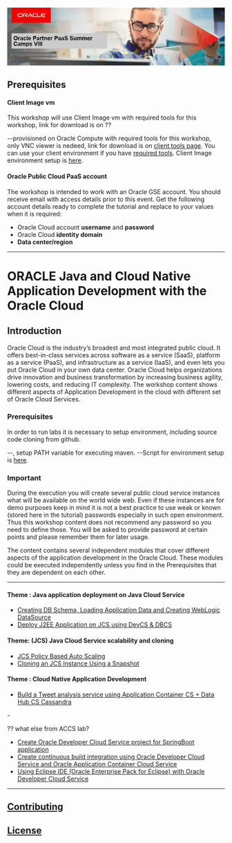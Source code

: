 ![](common/images/Lisbon-SummerCamp-header.jpg)
## Prerequisites

#### Client Image vm

This workshop will use Client Image vm with required tools for this workshop, link for download is on ??

--provisioned on Oracle Compute with required tools for this workshop, only VNC viewer is nedeed, link for download is on [client tools page](ClientTools.md). You can use your client environment if you have [required tools](ClientTools.md). Client Image environment setup is [here](EnvSetup.md).

#### Oracle Public Cloud PaaS  account

The workshop is intended to work with an Oracle GSE account. You should receive email with access details prior to this event. Get the following account details ready to complete the tutorial and replace to your values when it is required:

+ Oracle Cloud account **username** and **password**
+ Oracle Cloud **identity domain**
+ **Data center/region**

---
# ORACLE Java and Cloud Native Application Development with the Oracle Cloud #

## Introduction ##

Oracle Cloud is the industry’s broadest and most integrated public cloud. It offers best-in-class services across software as a service (SaaS), platform as a service (PaaS), and infrastructure as a service (IaaS), and even lets you put Oracle Cloud in your own data center. Oracle Cloud helps organizations drive innovation and business transformation by increasing business agility, lowering costs, and reducing IT complexity. The workshop content shows different aspects of Application Development in the cloud with different set of Oracle Cloud Services.

### Prerequisites ###

In order to run labs it is necessary to setup environment, including source code cloning from github.

--, setup PATH variable for executing maven. 
--Script for environment setup is [here](EnvSetup.md). 

### Important ###

During the execution you will create several public cloud service instances what will be available on the world wide web. Even if these instances are for demo purposes keep in mind it is not a best practice to use weak or known (stored here in the tutorial) passwords especially in such open environment. Thus this workshop content does not recommend any password so you need to define those. You will be asked to provide password at certain points and please remember them for later usage.

The content contains several independent modules that cover different aspects of the application development in the Oracle Cloud. These modules could be executed independently unless you find in the Prerequisites that they are dependent on each other.

----
#### Theme : Java application deployment on Java Cloud Service ####

+ [Creating DB Schema, Loading Application Data and Creating WebLogic DataSource](AppDataLoad-DevCS-DBCS/README.md)
+ [Deploy J2EE Application on JCS using DevCS & DBCS](AppDeploy-JCS-DevCS-DBCS/README.md)


#### Theme: (JCS) Java Cloud Service scalability and cloning ####

+ [JCS Policy Based Auto Scaling](jcs-autoscale/README.md)
+ [Cloning an JCS Instance Using a Snapshot](jcs-clone/README.md)

#### Theme : Cloud Native Application Development ####

+ [Build a Tweet analysis service using Application Container CS + Data Hub CS Cassandra](accs-dhcs-twitter/README.md)

<p>-</p>

?? what else from ACCS lab?
+ [Create Oracle Developer Cloud Service project for SpringBoot application](springboot-sample/create.devcs.project.md)
+ [Create continuous build integration using Oracle Developer Cloud Service and Oracle Application Container Cloud Service](springboot-sample/devcs.accs.ci.md)
+ [Using Eclipse IDE (Oracle Enterprise Pack for Eclipse) with Oracle Developer Cloud Service](oepe/setup.oepe.md)


---

## [Contributing](../../CONTRIBUTING.md)

## [License](../../LICENSE.md)
